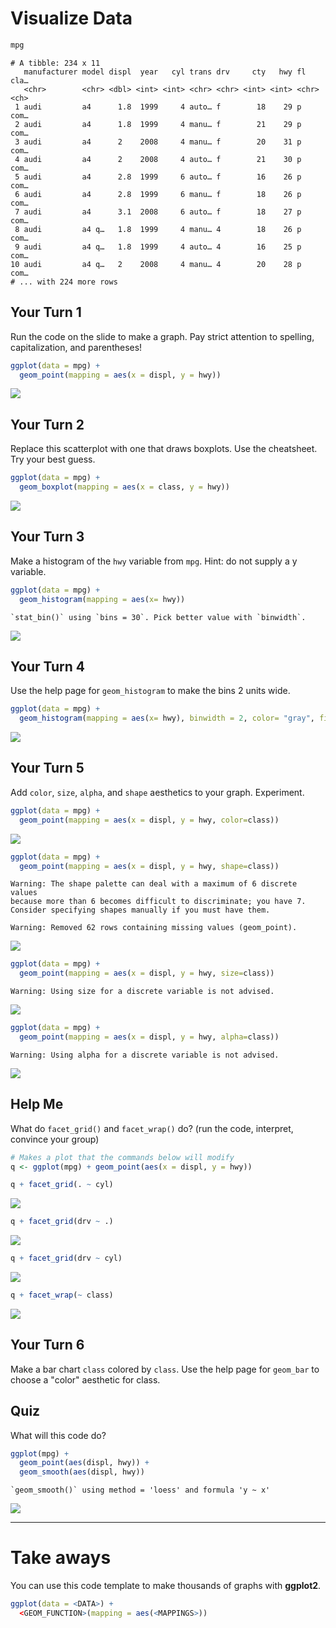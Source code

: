 Visualize Data
================

``` r
mpg
```

    # A tibble: 234 x 11
       manufacturer model displ  year   cyl trans drv     cty   hwy fl    cla…
       <chr>        <chr> <dbl> <int> <int> <chr> <chr> <int> <int> <chr> <ch>
     1 audi         a4      1.8  1999     4 auto… f        18    29 p     com…
     2 audi         a4      1.8  1999     4 manu… f        21    29 p     com…
     3 audi         a4      2    2008     4 manu… f        20    31 p     com…
     4 audi         a4      2    2008     4 auto… f        21    30 p     com…
     5 audi         a4      2.8  1999     6 auto… f        16    26 p     com…
     6 audi         a4      2.8  1999     6 manu… f        18    26 p     com…
     7 audi         a4      3.1  2008     6 auto… f        18    27 p     com…
     8 audi         a4 q…   1.8  1999     4 manu… 4        18    26 p     com…
     9 audi         a4 q…   1.8  1999     4 auto… 4        16    25 p     com…
    10 audi         a4 q…   2    2008     4 manu… 4        20    28 p     com…
    # ... with 224 more rows

Your Turn 1
-----------

Run the code on the slide to make a graph. Pay strict attention to spelling, capitalization, and parentheses!

``` r
ggplot(data = mpg) + 
  geom_point(mapping = aes(x = displ, y = hwy))
```

![](Week-4-Visualize-Exercises_files/figure-markdown_github/unnamed-chunk-2-1.png)

Your Turn 2
-----------

Replace this scatterplot with one that draws boxplots. Use the cheatsheet. Try your best guess.

``` r
ggplot(data = mpg) +
  geom_boxplot(mapping = aes(x = class, y = hwy))
```

![](Week-4-Visualize-Exercises_files/figure-markdown_github/unnamed-chunk-3-1.png)

Your Turn 3
-----------

Make a histogram of the `hwy` variable from `mpg`. Hint: do not supply a y variable.

``` r
ggplot(data = mpg) +
  geom_histogram(mapping = aes(x= hwy))
```

    `stat_bin()` using `bins = 30`. Pick better value with `binwidth`.

![](Week-4-Visualize-Exercises_files/figure-markdown_github/unnamed-chunk-4-1.png)

Your Turn 4
-----------

Use the help page for `geom_histogram` to make the bins 2 units wide.

``` r
ggplot(data = mpg) +
  geom_histogram(mapping = aes(x= hwy), binwidth = 2, color= "gray", fill="white")
```

![](Week-4-Visualize-Exercises_files/figure-markdown_github/unnamed-chunk-5-1.png)

Your Turn 5
-----------

Add `color`, `size`, `alpha`, and `shape` aesthetics to your graph. Experiment.

``` r
ggplot(data = mpg) +
  geom_point(mapping = aes(x = displ, y = hwy, color=class))
```

![](Week-4-Visualize-Exercises_files/figure-markdown_github/unnamed-chunk-6-1.png)

``` r
ggplot(data = mpg) +
  geom_point(mapping = aes(x = displ, y = hwy, shape=class))
```

    Warning: The shape palette can deal with a maximum of 6 discrete values
    because more than 6 becomes difficult to discriminate; you have 7.
    Consider specifying shapes manually if you must have them.

    Warning: Removed 62 rows containing missing values (geom_point).

![](Week-4-Visualize-Exercises_files/figure-markdown_github/unnamed-chunk-7-1.png)

``` r
ggplot(data = mpg) +
  geom_point(mapping = aes(x = displ, y = hwy, size=class))
```

    Warning: Using size for a discrete variable is not advised.

![](Week-4-Visualize-Exercises_files/figure-markdown_github/unnamed-chunk-8-1.png)

``` r
ggplot(data = mpg) +
  geom_point(mapping = aes(x = displ, y = hwy, alpha=class))
```

    Warning: Using alpha for a discrete variable is not advised.

![](Week-4-Visualize-Exercises_files/figure-markdown_github/unnamed-chunk-9-1.png)

Help Me
-------

What do `facet_grid()` and `facet_wrap()` do? (run the code, interpret, convince your group)

``` r
# Makes a plot that the commands below will modify
q <- ggplot(mpg) + geom_point(aes(x = displ, y = hwy))

q + facet_grid(. ~ cyl)
```

![](Week-4-Visualize-Exercises_files/figure-markdown_github/unnamed-chunk-10-1.png)

``` r
q + facet_grid(drv ~ .)
```

![](Week-4-Visualize-Exercises_files/figure-markdown_github/unnamed-chunk-10-2.png)

``` r
q + facet_grid(drv ~ cyl)
```

![](Week-4-Visualize-Exercises_files/figure-markdown_github/unnamed-chunk-10-3.png)

``` r
q + facet_wrap(~ class)
```

![](Week-4-Visualize-Exercises_files/figure-markdown_github/unnamed-chunk-10-4.png)

Your Turn 6
-----------

Make a bar chart `class` colored by `class`. Use the help page for `geom_bar` to choose a "color" aesthetic for class.

Quiz
----

What will this code do?

``` r
ggplot(mpg) + 
  geom_point(aes(displ, hwy)) +
  geom_smooth(aes(displ, hwy))
```

    `geom_smooth()` using method = 'loess' and formula 'y ~ x'

![](Week-4-Visualize-Exercises_files/figure-markdown_github/unnamed-chunk-12-1.png)

------------------------------------------------------------------------

Take aways
==========

You can use this code template to make thousands of graphs with **ggplot2**.

``` r
ggplot(data = <DATA>) +
  <GEOM_FUNCTION>(mapping = aes(<MAPPINGS>))
```
